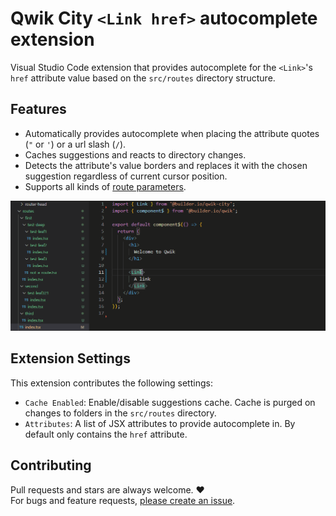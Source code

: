 # Qwik City `<Link href>` autocomplete extension

Visual Studio Code extension that provides autocomplete for the `<Link>`'s `href` attribute value based on the `src/routes` directory structure.

## Features

- Automatically provides autocomplete when placing the attribute quotes (`"` or `'`) or a url slash (`/`).
- Caches suggestions and reacts to directory changes.
- Detects the attribute's value borders and replaces it with the chosen suggestion regardless of current cursor position.
- Supports all kinds of [route parameters](https://qwik.builder.io/qwikcity/routing/route-parameters/).

![demo](.github/assets/qwik-extension-demo.gif)

## Extension Settings

This extension contributes the following settings:

* `Cache Enabled`: Enable/disable suggestions cache. Cache is purged on changes to folders in the `src/routes` directory.
* `Attributes`: A list of JSX attributes to provide autocomplete in. By default only contains the `href` attribute.

## Contributing

Pull requests and stars are always welcome. ❤\
For bugs and feature requests, [please create an issue](https://github.com/Raiondesu/qwik-city-link-autocomplete/issues/new).
